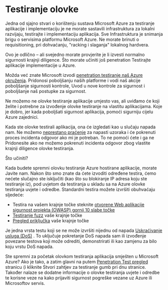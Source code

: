<properties
   pageTitle="Testiranje olovke | Microsoft Azure"
   description="Članak sadrži pregled penetration testiranja postupka (pentest) i kako obaviti pentest protiv aplikacija izvodi u Azure infrastrukture."
   services="security"
   documentationCenter="na"
   authors="YuriDio"
   manager="swadhwa"
   editor="TomSh"/>

<tags
   ms.service="security"
   ms.devlang="na"
   ms.topic="article"
   ms.tgt_pltfrm="na"
   ms.workload="na"
   ms.date="10/25/2016"
   ms.author="yurid"/>

# <a name="pen-testing"></a>Testiranje olovke

Jedna od sjajno stvari o korištenju sustava Microsoft Azure za testiranje aplikacije i implementaciju je ne morate sastavili infrastruktura za lokalni razvijaju, testirajte i implementaciju aplikacija. Sve Infrastruktura je snimanja brigu o servisima platformu Microsoft Azure. Ne morate brinuti o requisitioning, pri dohvaćanju, "racking i slaganja" lokalnog hardvera.

Ovo je odlično – ali svejedno morate provjerite je li izvesti normalno sigurnosti krajnji diligence. Što morate učiniti još penetration Testirajte aplikacije implementacije u Azure.

Možda već znate Microsoft izvodi [penetration testiranje naš Azure okruženja](https://gallery.technet.microsoft.com/Cloud-Red-Teaming-b837392e). Pridonosi poboljšanju naših platforme i vodi naš akcije poboljšanje sigurnosti kontrole, Uvod u nove kontrole za sigurnost i poboljšanje naš postupke za sigurnost.

Ne možemo ne olovke testiranje aplikacije umjesto vas, ali uviđamo će koji želite i potrebne za izvođenje olovke testiranje na vlastitu aplikacijama. Koje je dobro, jer kada poboljšati sigurnost aplikacija, pomoći sigurniju cijelu Azure zajednici.

Kada ste olovke testirali aplikacija, ona će izgledati kao u slučaju napada nam. Ne možemo [neprestano praćenje](http://blogs.msdn.com/b/azuresecurity/archive/2015/07/05/best-practices-to-protect-your-azure-deployment-against-cloud-drive-by-attacks.aspx) za napasti uzoraka i će pokrenuti proces incidenta odgovor ako mi je potreban. To ne pomoći ćete i ga ne Pridonesite ako ne možemo pokrenuti incidenta odgovor zbog vlastite krajnji diligence olovke testiranja.

Što učiniti?

Kada budete spremni olovku testiranje Azure hostirane aplikacije, morate Javite nam. Nakon što smo znate da ćete izvoditi određene testira, ćemo nećete slučajno ste isključiti (kao što su blokiranje IP adresa koju ste testiranje iz), pod uvjetom da testiranja u skladu sa na Azure olovke testiranja uvjete i odredbe.
Standardni testira možete izvršiti obuhvaćaju sljedeće:

- Testira na vašem krajnje točke steknite [otvorene Web aplikacije sigurnost projekta (OWASP) gornji 10 slabe točke](https://www.owasp.org/index.php/Category:OWASP_Top_Ten_Project)
- [Testiranje fuzz](https://blogs.microsoft.com/cybertrust/2007/09/20/fuzz-testing-at-microsoft-and-the-triage-process/) vaše krajnje točke
- [Pregled priključka](https://en.wikipedia.org/wiki/Port_scanner) vaše krajnje točke

Je jedna vrsta testu koji se ne može izvršiti nijednu od napada [Uskraćivanje usluga (DoS)](https://en.wikipedia.org/wiki/Denial-of-service_attack) . To uključuje pokretanje DoS napada sam ili izvođenje povezane testova koji može odrediti, demonstrirati ili kao zamjenu za bilo koju vrstu DoS napada.

Ste spremni za početak olovkom testiranja aplikacija smješten u Microsoft Azure? Ako je tako, a zatim glavni na putem [Penetration Test pregled](https://security-forms.azure.com/penetration-testing/terms) stranicu (i kliknite Stvori zahtjev za testiranje gumb pri dnu stranice. Također nalaze se dodatne informacije o olovke testiranja uvjete i odredbe te korisne veze na kako prijaviti sigurnost pogreške vezane uz Azure ili Microsoftov servis.
